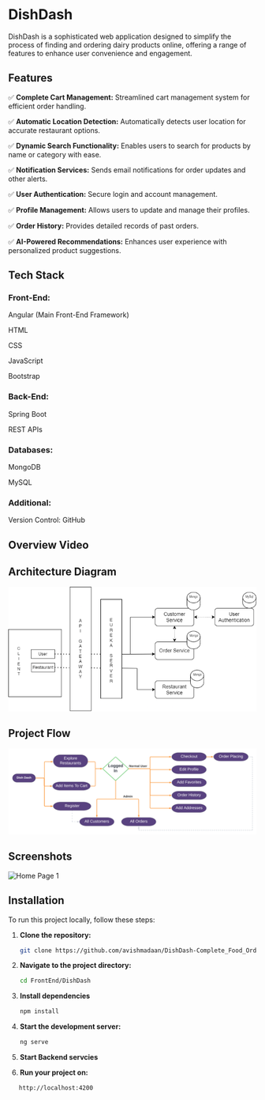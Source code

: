 # DishDash

DishDash is a sophisticated web application designed to simplify the process of finding and ordering dairy products online, offering a range of features to enhance user convenience and engagement.

## Features

✅ **Complete Cart Management:** Streamlined cart management system for efficient order handling.

✅ **Automatic Location Detection:** Automatically detects user location for accurate restaurant options.

✅ **Dynamic Search Functionality:** Enables users to search for products by name or category with ease.

✅ **Notification Services:** Sends email notifications for order updates and other alerts.

✅ **User Authentication:** Secure login and account management.

✅ **Profile Management:** Allows users to update and manage their profiles.

✅ **Order History:** Provides detailed records of past orders.

✅ **AI-Powered Recommendations:** Enhances user experience with personalized product suggestions.

## Tech Stack

### Front-End:
Angular (Main Front-End Framework)

HTML

CSS

JavaScript

Bootstrap

### Back-End:
Spring Boot

REST APIs

### Databases:
MongoDB

MySQL

### Additional:
Version Control: GitHub

## Overview Video

## Architecture Diagram

![Architecture](ArchitectureDiagram.png)

## Project Flow
![Project Flow](FlowDiagram.png)

## Screenshots
![Home Page 1](images/HomePage_1.png)


## Installation
To run this project locally, follow these steps:

1. **Clone the repository:**
   ```sh
   git clone https://github.com/avishmadaan/DishDash-Complete_Food_Ordering_Web_App
   
2. **Navigate to the project directory:**
    ```sh
   cd FrontEnd/DishDash

3. **Install dependencies**
    ```sh
    npm install

4. **Start the development server:**
    ```sh
   ng serve

5. **Start Backend servcies**

6. **Run your project on:**
```sh
   http://localhost:4200
